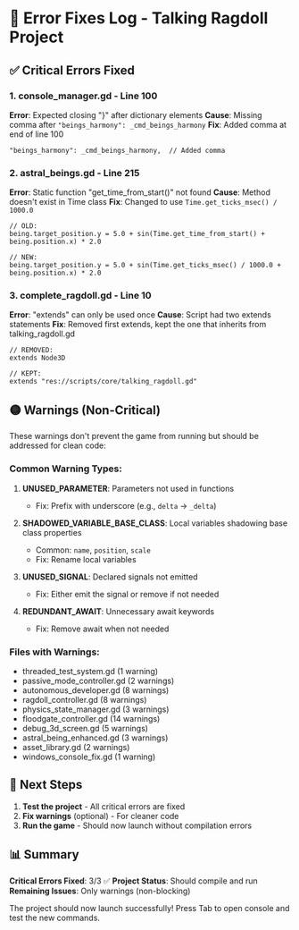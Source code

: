 # 🔧 Error Fixes Log - Talking Ragdoll Project

## ✅ Critical Errors Fixed

### 1. **console_manager.gd - Line 100**
**Error**: Expected closing "}" after dictionary elements
**Cause**: Missing comma after `"beings_harmony": _cmd_beings_harmony`
**Fix**: Added comma at end of line 100
```gdscript
"beings_harmony": _cmd_beings_harmony,  // Added comma
```

### 2. **astral_beings.gd - Line 215**
**Error**: Static function "get_time_from_start()" not found
**Cause**: Method doesn't exist in Time class
**Fix**: Changed to use `Time.get_ticks_msec() / 1000.0`
```gdscript
// OLD:
being.target_position.y = 5.0 + sin(Time.get_time_from_start() + being.position.x) * 2.0

// NEW:
being.target_position.y = 5.0 + sin(Time.get_ticks_msec() / 1000.0 + being.position.x) * 2.0
```

### 3. **complete_ragdoll.gd - Line 10**
**Error**: "extends" can only be used once
**Cause**: Script had two extends statements
**Fix**: Removed first extends, kept the one that inherits from talking_ragdoll.gd
```gdscript
// REMOVED:
extends Node3D

// KEPT:
extends "res://scripts/core/talking_ragdoll.gd"
```

## 🟡 Warnings (Non-Critical)

These warnings don't prevent the game from running but should be addressed for clean code:

### Common Warning Types:
1. **UNUSED_PARAMETER**: Parameters not used in functions
   - Fix: Prefix with underscore (e.g., `delta` → `_delta`)

2. **SHADOWED_VARIABLE_BASE_CLASS**: Local variables shadowing base class properties
   - Common: `name`, `position`, `scale`
   - Fix: Rename local variables

3. **UNUSED_SIGNAL**: Declared signals not emitted
   - Fix: Either emit the signal or remove if not needed

4. **REDUNDANT_AWAIT**: Unnecessary await keywords
   - Fix: Remove await when not needed

### Files with Warnings:
- threaded_test_system.gd (1 warning)
- passive_mode_controller.gd (2 warnings)
- autonomous_developer.gd (8 warnings)
- ragdoll_controller.gd (8 warnings)
- physics_state_manager.gd (3 warnings)
- floodgate_controller.gd (14 warnings)
- debug_3d_screen.gd (5 warnings)
- astral_being_enhanced.gd (3 warnings)
- asset_library.gd (2 warnings)
- windows_console_fix.gd (1 warning)

## 🎯 Next Steps

1. **Test the project** - All critical errors are fixed
2. **Fix warnings** (optional) - For cleaner code
3. **Run the game** - Should now launch without compilation errors

## 📊 Summary

**Critical Errors Fixed**: 3/3 ✅
**Project Status**: Should compile and run
**Remaining Issues**: Only warnings (non-blocking)

The project should now launch successfully! Press Tab to open console and test the new commands.